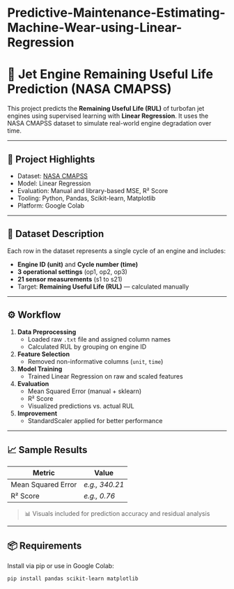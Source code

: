 # Predictive-Maintenance-Estimating-Machine-Wear-using-Linear-Regression
# 🚀 Jet Engine Remaining Useful Life Prediction (NASA CMAPSS)

This project predicts the **Remaining Useful Life (RUL)** of turbofan jet engines using supervised learning with **Linear Regression**. It uses the NASA CMAPSS dataset to simulate real-world engine degradation over time.

---

## 📌 Project Highlights

- Dataset: [NASA CMAPSS](https://data.nasa.gov/dataset/Turbofan-engine-degradation-simulation-dataset/ff5v-kuh6)
- Model: Linear Regression
- Evaluation: Manual and library-based MSE, R² Score
- Tooling: Python, Pandas, Scikit-learn, Matplotlib
- Platform: Google Colab

---

## 📁 Dataset Description

Each row in the dataset represents a single cycle of an engine and includes:
- **Engine ID (unit)** and **Cycle number (time)**
- **3 operational settings** (op1, op2, op3)
- **21 sensor measurements** (s1 to s21)
- Target: **Remaining Useful Life (RUL)** — calculated manually

---

## ⚙️ Workflow

1. **Data Preprocessing**
   - Loaded raw `.txt` file and assigned column names
   - Calculated RUL by grouping on engine ID
2. **Feature Selection**
   - Removed non-informative columns (`unit`, `time`)
3. **Model Training**
   - Trained Linear Regression on raw and scaled features
4. **Evaluation**
   - Mean Squared Error (manual + sklearn)
   - R² Score
   - Visualized predictions vs. actual RUL
5. **Improvement**
   - StandardScaler applied for better performance

---

## 📈 Sample Results

| Metric        | Value        |
|---------------|--------------|
| Mean Squared Error | *e.g., 340.21* |
| R² Score           | *e.g., 0.76*   |

> 📊 Visuals included for prediction accuracy and residual analysis

---

## 📦 Requirements

Install via pip or use in Google Colab:

```bash
pip install pandas scikit-learn matplotlib

